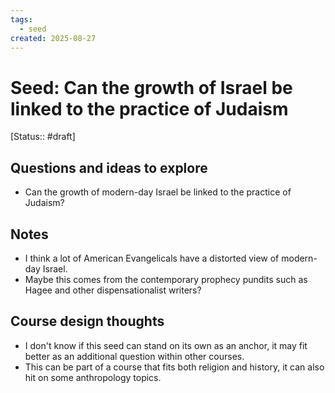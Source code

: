 ```yaml
---
tags:
  - seed
created: 2025-08-27
---
```

# Seed: Can the growth of Israel be linked to the practice of Judaism
[Status:: #draft]

## Questions and ideas to explore
- Can the growth of modern-day Israel be linked to the practice of Judaism?

## Notes
- I think a lot of American Evangelicals have a distorted view of modern-day Israel.
- Maybe this comes from the contemporary prophecy pundits such as Hagee and other dispensationalist writers?

## Course design thoughts
- I don't know if this seed can stand on its own as an anchor, it may fit better as an additional question within other courses.
- This can be part of a course that fits both religion and history, it can also hit on some anthropology topics. 